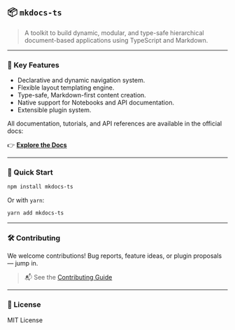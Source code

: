 ## 📦 `mkdocs-ts`

> A toolkit to build dynamic, modular, and type-safe hierarchical document-based applications using TypeScript
> and Markdown.

---

### 🧩 Key Features

- Declarative and dynamic navigation system.
- Flexible layout templating engine.
- Type-safe, Markdown-first content creation.
- Native support for Notebooks and API documentation.
- Extensible plugin system.

All documentation, tutorials, and API references are available in the official docs:

👉 [**Explore the Docs**](https://w3nest.org/apps/@mkdocs-ts/doc/latest)

---

### 🚀 Quick Start

```bash
npm install mkdocs-ts
```

Or with `yarn`:

```bash
yarn add mkdocs-ts
```

---

### 🛠️ Contributing

We welcome contributions! Bug reports, feature ideas, or plugin proposals — jump in.

> 📬 See the [Contributing Guide](CONTRIBUTING.md)

---

### 📝 License

MIT License
